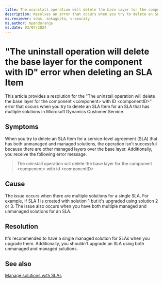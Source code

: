 ```yaml
---
title: The uninstall operation will delete the base layer for the component with ID error
description: Resolves an error that occurs when you try to delete an SLA Item for an SLA with multiple solutions in Microsoft Dynamics Customer Service.
ms.reviewer: sdas, ankugupta, v-psuraty
ms.author: mpanduranga
ms.date: 03/07/2024
---
```

# "The uninstall operation will delete the base layer for the component with ID" error when deleting an SLA Item

This article provides a resolution for the "The uninstall operation will delete the base layer for the component \<component> with ID \<componentID>" error that occurs when you try to delete an SLA Item for an SLA that has multiple solutions in Microsoft Dynamics Customer Service.

## Symptoms

When you try to delete an SLA Item for a service-level agreement (SLA) that has both unmanaged and managed solutions, the operation isn't successful because there are other managed layers over the base layer. Additionally, you receive the following error message:

> The uninstall operation will delete the base layer for the component \<component> with id \<componentID>
## Cause

The issue occurs when there are multiple solutions for a single SLA. For example, if SLA 1 is created with solution 1 but it's upgraded using solution 2 or 3. The issue also occurs when you have both multiple managed and unmanaged solutions for an SLA.

## Resolution

It's recommended to have a single managed solution for SLAs when you upgrade them. Additionally, you shouldn't upgrade an SLA using both unmanaged and managed solutions.

## See also

[Manage solutions with SLAs](/dynamics365/customer-service/administer/manage-solution)